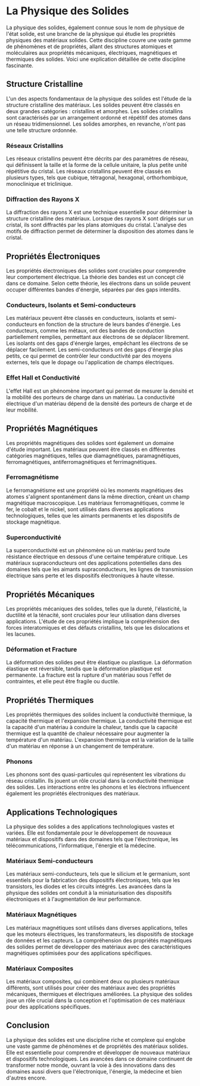 # La Physique des Solides

La physique des solides, également connue sous le nom de physique de l'état solide, est une branche de la physique qui étudie les propriétés physiques des matériaux solides. Cette discipline couvre une vaste gamme de phénomènes et de propriétés, allant des structures atomiques et moléculaires aux propriétés mécaniques, électriques, magnétiques et thermiques des solides. Voici une explication détaillée de cette discipline fascinante.

## Structure Cristalline

L'un des aspects fondamentaux de la physique des solides est l'étude de la structure cristalline des matériaux. Les solides peuvent être classés en deux grandes catégories : cristallins et amorphes. Les solides cristallins sont caractérisés par un arrangement ordonné et répétitif des atomes dans un réseau tridimensionnel. Les solides amorphes, en revanche, n'ont pas une telle structure ordonnée.

### Réseaux Cristallins

Les réseaux cristallins peuvent être décrits par des paramètres de réseau, qui définissent la taille et la forme de la cellule unitaire, la plus petite unité répétitive du cristal. Les réseaux cristallins peuvent être classés en plusieurs types, tels que cubique, tétragonal, hexagonal, orthorhombique, monoclinique et triclinique.

### Diffraction des Rayons X

La diffraction des rayons X est une technique essentielle pour déterminer la structure cristalline des matériaux. Lorsque des rayons X sont dirigés sur un cristal, ils sont diffractés par les plans atomiques du cristal. L'analyse des motifs de diffraction permet de déterminer la disposition des atomes dans le cristal.

## Propriétés Électroniques

Les propriétés électroniques des solides sont cruciales pour comprendre leur comportement électrique. La théorie des bandes est un concept clé dans ce domaine. Selon cette théorie, les électrons dans un solide peuvent occuper différentes bandes d'énergie, séparées par des gaps interdits.

### Conducteurs, Isolants et Semi-conducteurs

Les matériaux peuvent être classés en conducteurs, isolants et semi-conducteurs en fonction de la structure de leurs bandes d'énergie. Les conducteurs, comme les métaux, ont des bandes de conduction partiellement remplies, permettant aux électrons de se déplacer librement. Les isolants ont des gaps d'énergie larges, empêchant les électrons de se déplacer facilement. Les semi-conducteurs ont des gaps d'énergie plus petits, ce qui permet de contrôler leur conductivité par des moyens externes, tels que le dopage ou l'application de champs électriques.

### Effet Hall et Conductivité

L'effet Hall est un phénomène important qui permet de mesurer la densité et la mobilité des porteurs de charge dans un matériau. La conductivité électrique d'un matériau dépend de la densité des porteurs de charge et de leur mobilité.

## Propriétés Magnétiques

Les propriétés magnétiques des solides sont également un domaine d'étude important. Les matériaux peuvent être classés en différentes catégories magnétiques, telles que diamagnétiques, paramagnétiques, ferromagnétiques, antiferromagnétiques et ferrimagnétiques.

### Ferromagnétisme

Le ferromagnétisme est une propriété où les moments magnétiques des atomes s'alignent spontanément dans la même direction, créant un champ magnétique macroscopique. Les matériaux ferromagnétiques, comme le fer, le cobalt et le nickel, sont utilisés dans diverses applications technologiques, telles que les aimants permanents et les dispositifs de stockage magnétique.

### Superconductivité

La superconductivité est un phénomène où un matériau perd toute résistance électrique en dessous d'une certaine température critique. Les matériaux supraconducteurs ont des applications potentielles dans des domaines tels que les aimants supraconducteurs, les lignes de transmission électrique sans perte et les dispositifs électroniques à haute vitesse.

## Propriétés Mécaniques

Les propriétés mécaniques des solides, telles que la dureté, l'élasticité, la ductilité et la ténacité, sont cruciales pour leur utilisation dans diverses applications. L'étude de ces propriétés implique la compréhension des forces interatomiques et des défauts cristallins, tels que les dislocations et les lacunes.

### Déformation et Fracture

La déformation des solides peut être élastique ou plastique. La déformation élastique est réversible, tandis que la déformation plastique est permanente. La fracture est la rupture d'un matériau sous l'effet de contraintes, et elle peut être fragile ou ductile.

## Propriétés Thermiques

Les propriétés thermiques des solides incluent la conductivité thermique, la capacité thermique et l'expansion thermique. La conductivité thermique est la capacité d'un matériau à conduire la chaleur, tandis que la capacité thermique est la quantité de chaleur nécessaire pour augmenter la température d'un matériau. L'expansion thermique est la variation de la taille d'un matériau en réponse à un changement de température.

### Phonons

Les phonons sont des quasi-particules qui représentent les vibrations du réseau cristallin. Ils jouent un rôle crucial dans la conductivité thermique des solides. Les interactions entre les phonons et les électrons influencent également les propriétés électroniques des matériaux.

## Applications Technologiques

La physique des solides a des applications technologiques vastes et variées. Elle est fondamentale pour le développement de nouveaux matériaux et dispositifs dans des domaines tels que l'électronique, les télécommunications, l'informatique, l'énergie et la médecine.

### Matériaux Semi-conducteurs

Les matériaux semi-conducteurs, tels que le silicium et le germanium, sont essentiels pour la fabrication des dispositifs électroniques, tels que les transistors, les diodes et les circuits intégrés. Les avancées dans la physique des solides ont conduit à la miniaturisation des dispositifs électroniques et à l'augmentation de leur performance.

### Matériaux Magnétiques

Les matériaux magnétiques sont utilisés dans diverses applications, telles que les moteurs électriques, les transformateurs, les dispositifs de stockage de données et les capteurs. La compréhension des propriétés magnétiques des solides permet de développer des matériaux avec des caractéristiques magnétiques optimisées pour des applications spécifiques.

### Matériaux Composites

Les matériaux composites, qui combinent deux ou plusieurs matériaux différents, sont utilisés pour créer des matériaux avec des propriétés mécaniques, thermiques et électriques améliorées. La physique des solides joue un rôle crucial dans la conception et l'optimisation de ces matériaux pour des applications spécifiques.

## Conclusion

La physique des solides est une discipline riche et complexe qui englobe une vaste gamme de phénomènes et de propriétés des matériaux solides. Elle est essentielle pour comprendre et développer de nouveaux matériaux et dispositifs technologiques. Les avancées dans ce domaine continuent de transformer notre monde, ouvrant la voie à des innovations dans des domaines aussi divers que l'électronique, l'énergie, la médecine et bien d'autres encore.